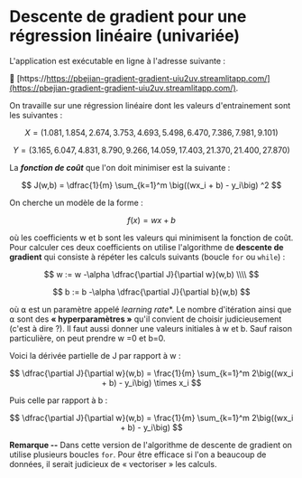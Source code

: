 # Descente de gradient pour une régression linéaire (univariée)

L'application est exécutable en ligne à l'adresse suivante :

🚀 [https://https://pbejian-gradient-gradient-uiu2uv.streamlitapp.com/](https://pbejian-gradient-gradient-uiu2uv.streamlitapp.com/).


On travaille sur une régression linéaire dont les valeurs d'entrainement sont les suivantes :

$$
X = (1.081, 1.854, 2.674, 3.753, 4.693, 5.498, 6.470, 7.386, 7.981, 9.101)
$$

$$
Y = (3.165, 6.047, 4.831, 8.790, 9.266, 14.059, 17.403, 21.370, 21.400, 27.870)
$$


La ***fonction de coût*** que l'on doit minimiser est la suivante :

$$
J(w,b) = \dfrac{1}{m} \sum_{k=1}^m  \big((wx_i + b) - y_i\big) ^2
$$


On cherche un modèle de la forme :

$$
f(x) = wx + b
$$

où les coefficients w et b sont les valeurs qui minimisent la fonction de coût. Pour calculer ces deux coefficients on utilise l'algorithme de **descente de gradient** qui consiste à répéter les calculs suivants (boucle `for` ou `while`) :

$$
w := w -\alpha \dfrac{\partial J}{\partial w}(w,b) \\\\
$$

$$
b := b -\alpha \dfrac{\partial J}{\partial b}(w,b)
$$

où ⍺ est un paramètre appelé *learning rate**. Le nombre d'itération ainsi que ⍺ sont des **« hyperparamètres »** qu'il convient de choisir judicieusement (c'est à dire ?). Il faut aussi donner une valeurs initiales à w et b. Sauf raison particulière, on peut prendre w =0 et b=0.  

Voici la dérivée partielle de J par rapport à w :

$$
\dfrac{\partial J}{\partial w}(w,b) = \frac{1}{m} \sum_{k=1}^m  2\big((wx_i + b) - y_i\big) \times x_i
$$

Puis celle par rapport à b :

$$
\dfrac{\partial J}{\partial w}(w,b) = \frac{1}{m} \sum_{k=1}^m  2\big((wx_i + b) - y_i\big)
$$


**Remarque --** Dans cette version de l'algorithme de descente de gradient on utilise plusieurs boucles `for`. Pour être efficace si l'on a beaucoup de données, il serait judicieux de « vectoriser » les calculs.